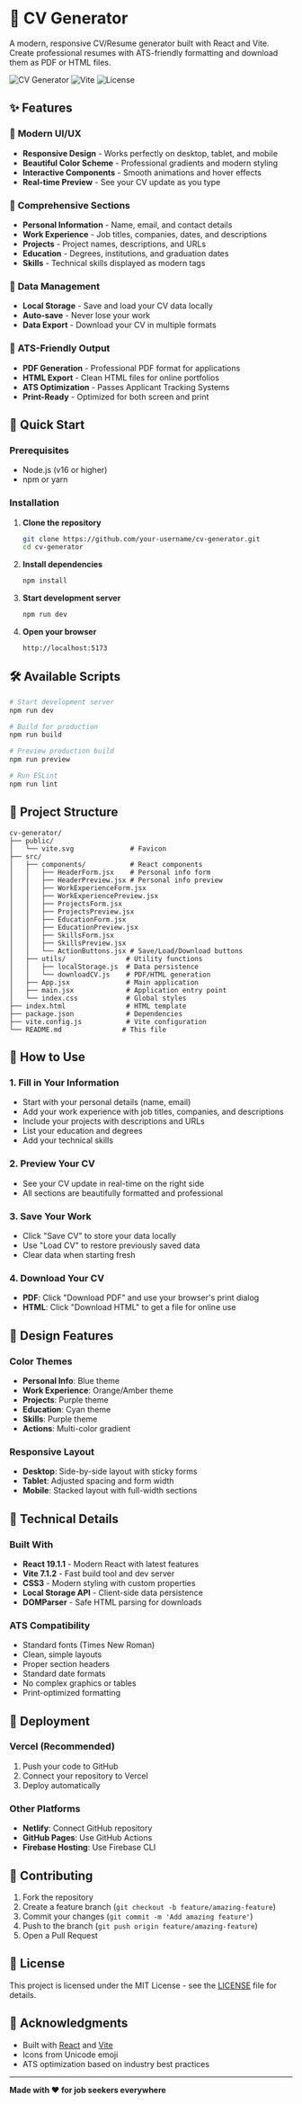 # 📄 CV Generator

A modern, responsive CV/Resume generator built with React and Vite. Create professional resumes with ATS-friendly formatting and download them as PDF or HTML files.

![CV Generator](https://img.shields.io/badge/React-19.1.1-blue) ![Vite](https://img.shields.io/badge/Vite-7.1.2-646CFF) ![License](https://img.shields.io/badge/License-MIT-green)

## ✨ Features

### 🎨 **Modern UI/UX**

- **Responsive Design** - Works perfectly on desktop, tablet, and mobile
- **Beautiful Color Scheme** - Professional gradients and modern styling
- **Interactive Components** - Smooth animations and hover effects
- **Real-time Preview** - See your CV update as you type

### 📝 **Comprehensive Sections**

- **Personal Information** - Name, email, and contact details
- **Work Experience** - Job titles, companies, dates, and descriptions
- **Projects** - Project names, descriptions, and URLs
- **Education** - Degrees, institutions, and graduation dates
- **Skills** - Technical skills displayed as modern tags

### 💾 **Data Management**

- **Local Storage** - Save and load your CV data locally
- **Auto-save** - Never lose your work
- **Data Export** - Download your CV in multiple formats

### 📄 **ATS-Friendly Output**

- **PDF Generation** - Professional PDF format for applications
- **HTML Export** - Clean HTML files for online portfolios
- **ATS Optimization** - Passes Applicant Tracking Systems
- **Print-Ready** - Optimized for both screen and print

## 🚀 Quick Start

### Prerequisites

- Node.js (v16 or higher)
- npm or yarn

### Installation

1. **Clone the repository**

   ```bash
   git clone https://github.com/your-username/cv-generator.git
   cd cv-generator
   ```

2. **Install dependencies**

   ```bash
   npm install
   ```

3. **Start development server**

   ```bash
   npm run dev
   ```

4. **Open your browser**
   ```
   http://localhost:5173
   ```

## 🛠️ Available Scripts

```bash
# Start development server
npm run dev

# Build for production
npm run build

# Preview production build
npm run preview

# Run ESLint
npm run lint
```

## 📁 Project Structure

```
cv-generator/
├── public/
│   └── vite.svg              # Favicon
├── src/
│   ├── components/           # React components
│   │   ├── HeaderForm.jsx    # Personal info form
│   │   ├── HeaderPreview.jsx # Personal info preview
│   │   ├── WorkExperienceForm.jsx
│   │   ├── WorkExperiencePreview.jsx
│   │   ├── ProjectsForm.jsx
│   │   ├── ProjectsPreview.jsx
│   │   ├── EducationForm.jsx
│   │   ├── EducationPreview.jsx
│   │   ├── SkillsForm.jsx
│   │   ├── SkillsPreview.jsx
│   │   └── ActionButtons.jsx # Save/Load/Download buttons
│   ├── utils/               # Utility functions
│   │   ├── localStorage.js  # Data persistence
│   │   └── downloadCV.js    # PDF/HTML generation
│   ├── App.jsx              # Main application
│   ├── main.jsx             # Application entry point
│   └── index.css            # Global styles
├── index.html               # HTML template
├── package.json             # Dependencies
├── vite.config.js           # Vite configuration
└── README.md               # This file
```

## 🎯 How to Use

### 1. **Fill in Your Information**

- Start with your personal details (name, email)
- Add your work experience with job titles, companies, and descriptions
- Include your projects with descriptions and URLs
- List your education and degrees
- Add your technical skills

### 2. **Preview Your CV**

- See your CV update in real-time on the right side
- All sections are beautifully formatted and professional

### 3. **Save Your Work**

- Click "Save CV" to store your data locally
- Use "Load CV" to restore previously saved data
- Clear data when starting fresh

### 4. **Download Your CV**

- **PDF**: Click "Download PDF" and use your browser's print dialog
- **HTML**: Click "Download HTML" to get a file for online use

## 🎨 Design Features

### **Color Themes**

- **Personal Info**: Blue theme
- **Work Experience**: Orange/Amber theme
- **Projects**: Purple theme
- **Education**: Cyan theme
- **Skills**: Purple theme
- **Actions**: Multi-color gradient

### **Responsive Layout**

- **Desktop**: Side-by-side layout with sticky forms
- **Tablet**: Adjusted spacing and form width
- **Mobile**: Stacked layout with full-width sections

## 🔧 Technical Details

### **Built With**

- **React 19.1.1** - Modern React with latest features
- **Vite 7.1.2** - Fast build tool and dev server
- **CSS3** - Modern styling with custom properties
- **Local Storage API** - Client-side data persistence
- **DOMParser** - Safe HTML parsing for downloads

### **ATS Compatibility**

- Standard fonts (Times New Roman)
- Clean, simple layouts
- Proper section headers
- Standard date formats
- No complex graphics or tables
- Print-optimized formatting

## 🚀 Deployment

### **Vercel (Recommended)**

1. Push your code to GitHub
2. Connect your repository to Vercel
3. Deploy automatically

### **Other Platforms**

- **Netlify**: Connect GitHub repository
- **GitHub Pages**: Use GitHub Actions
- **Firebase Hosting**: Use Firebase CLI

## 🤝 Contributing

1. Fork the repository
2. Create a feature branch (`git checkout -b feature/amazing-feature`)
3. Commit your changes (`git commit -m 'Add amazing feature'`)
4. Push to the branch (`git push origin feature/amazing-feature`)
5. Open a Pull Request

## 📝 License

This project is licensed under the MIT License - see the [LICENSE](LICENSE) file for details.

## 🙏 Acknowledgments

- Built with [React](https://reactjs.org/) and [Vite](https://vitejs.dev/)
- Icons from Unicode emoji
- ATS optimization based on industry best practices

---

**Made with ❤️ for job seekers everywhere**
